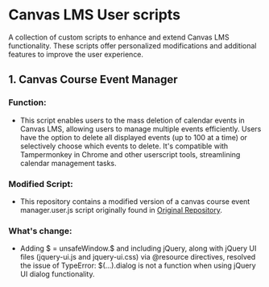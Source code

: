 # Canvas LMS User scripts
A collection of custom scripts to enhance and extend Canvas LMS functionality. These scripts offer personalized modifications and additional features to improve the user experience. 

## 1. Canvas Course Event Manager

### Function:
- This script enables users to the mass deletion of calendar events in Canvas LMS, allowing users to manage multiple events efficiently. Users have the option to delete all displayed events (up to 100 at a time) or selectively choose which events to delete. It's compatible with Tampermonkey in Chrome and other userscript tools, streamlining calendar management tasks.

### Modified Script:
- This repository contains a modified version of a canvas course event manager.user.js script originally found in [Original Repository](https://github.com/sukotsuchido/CanvasUserScripts).

### What's change:
- Adding $ = unsafeWindow.$ and including jQuery, along with jQuery UI files (jquery-ui.js and jquery-ui.css) via @resource directives, resolved the issue of TypeError: $(...).dialog is not a function when using jQuery UI dialog functionality.
